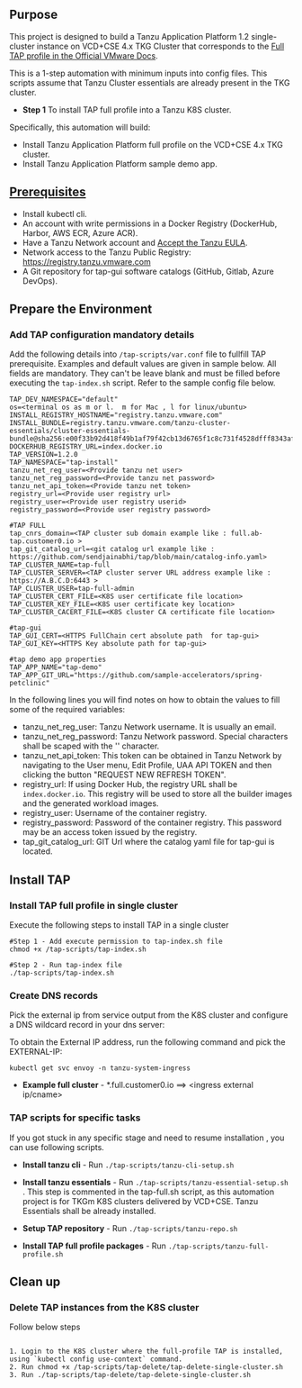 ## Purpose

This project is designed to build a Tanzu Application Platform 1.2 single-cluster instance on VCD+CSE 4.x TKG Cluster that corresponds to the [Full TAP profile in the Official VMware Docs](https://docs.vmware.com/en/VMware-Tanzu-Application-Platform/1.2/tap/GUID-install-intro.html). 

This is a 1-step automation with minimum inputs into config files. This scripts assume that Tanzu Cluster essentials are already present in the TKG cluster.

* **Step 1** To install TAP full profile into a Tanzu K8S cluster.

Specifically, this automation will build:
- Install Tanzu Application Platform full profile on the VCD+CSE 4.x TKG cluster. 
- Install Tanzu Application Platform sample demo app. 

## [Prerequisites](https://docs.vmware.com/en/VMware-Tanzu-Application-Platform/1.2/tap/GUID-prerequisites.html)

* Install kubectl cli.
* An account with write permissions in a Docker Registry (DockerHub, Harbor, AWS ECR, Azure ACR).
* Have a Tanzu Network account and [Accept the Tanzu EULA](https://docs.vmware.com/en/VMware-Tanzu-Application-Platform/1.2/tap/GUID-install-tanzu-cli.html#accept-eulas).
* Network access to the Tanzu Public Registry: https://registry.tanzu.vmware.com
* A Git repository for tap-gui software catalogs (GitHub, Gitlab, Azure DevOps).

## Prepare the Environment

### Add TAP configuration mandatory details 

Add the following details into `/tap-scripts/var.conf` file to fullfill TAP prerequisite. Examples and default values are given in sample below. All fields are mandatory. They can't be leave blank and must be filled before executing the `tap-index.sh` script. Refer to the sample config file below. 

```
TAP_DEV_NAMESPACE="default"
os=<terminal os as m or l.  m for Mac , l for linux/ubuntu>
INSTALL_REGISTRY_HOSTNAME="registry.tanzu.vmware.com"
INSTALL_BUNDLE=registry.tanzu.vmware.com/tanzu-cluster-essentials/cluster-essentials-bundle@sha256:e00f33b92d418f49b1af79f42cb13d6765f1c8c731f4528dfff8343af042dc3e
DOCKERHUB_REGISTRY_URL=index.docker.io
TAP_VERSION=1.2.0
TAP_NAMESPACE="tap-install"
tanzu_net_reg_user=<Provide tanzu net user>
tanzu_net_reg_password=<Provide tanzu net password>
tanzu_net_api_token=<Provide tanzu net token>
registry_url=<Provide user registry url>
registry_user=<Provide user registry userid>
registry_password=<Provide user registry password>

#TAP FULL
tap_cnrs_domain=<TAP cluster sub domain example like : full.ab-tap.customer0.io >
tap_git_catalog_url=<git catalog url example like : https://github.com/sendjainabhi/tap/blob/main/catalog-info.yaml>
TAP_CLUSTER_NAME=tap-full
TAP_CLUSTER_SERVER=<TAP cluster server URL address example like : https://A.B.C.D:6443 >
TAP_CLUSTER_USER=tap-full-admin
TAP_CLUSTER_CERT_FILE=<K8S user certificate file location>
TAP_CLUSTER_KEY_FILE=<K8S user certificate key location>
TAP_CLUSTER_CACERT_FILE=<K8S cluster CA certificate file location>

#tap-gui
TAP_GUI_CERT=<HTTPS FullChain cert absolute path  for tap-gui>
TAP_GUI_KEY=<HTTPS Key absolute path for tap-gui>

#tap demo app properties
TAP_APP_NAME="tap-demo"
TAP_APP_GIT_URL="https://github.com/sample-accelerators/spring-petclinic"
```

In the following lines you will find notes on how to obtain the values to fill some of the  required variables:

* tanzu_net_reg_user: Tanzu Network username. It is usually an email.
* tanzu_net_reg_password: Tanzu Network password. Special characters shall be scaped with the '\' character.
* tanzu_net_api_token: This token can be obtained in Tanzu Network by navigating to the User menu, Edit Profile, UAA API TOKEN and then clicking the button "REQUEST NEW REFRESH TOKEN".
* registry_url: If using Docker Hub, the registry URL shall be `index.docker.io`. This registry will be used to store all the builder images and the generated workload images.
* registry_user: Username of the container registry.
* registry_password: Password of the container registry. This password may be an access token issued by the registry.
* tap_git_catalog_url: GIT Url where the catalog yaml file for tap-gui is located.

## Install TAP

### Install TAP full profile in single cluster

Execute the following steps to install TAP in a single cluster 

```
#Step 1 - Add execute permission to tap-index.sh file
chmod +x /tap-scripts/tap-index.sh

#Step 2 - Run tap-index file 
./tap-scripts/tap-index.sh
```

### Create DNS records

Pick the external ip from service output from the K8S cluster and configure a DNS wildcard record in your dns server:

To obtain the External IP address, run the following command and pick the EXTERNAL-IP:
```
kubectl get svc envoy -n tanzu-system-ingress
```

* **Example full cluster** - *.full.customer0.io ==> <ingress external ip/cname>


### TAP scripts for specific tasks

If you got stuck in any specific stage and need to resume installation , you can use following scripts.

* **Install tanzu cli** - Run `./tap-scripts/tanzu-cli-setup.sh`

* **Install tanzu essentials** - Run `./tap-scripts/tanzu-essential-setup.sh` . This step is commented in the tap-full.sh script, as this automation project is for TKGm K8S clusters delivered by VCD+CSE. Tanzu Essentials shall be already installed.

* **Setup TAP repository** - Run `./tap-scripts/tanzu-repo.sh`  

* **Install TAP full profile packages** - Run `./tap-scripts/tanzu-full-profile.sh`  

## Clean up

### Delete TAP instances from the K8S cluster

Follow below steps 
```

1. Login to the K8S cluster where the full-profile TAP is installed, using `kubectl config use-context` command.
2. Run chmod +x /tap-scripts/tap-delete/tap-delete-single-cluster.sh
3. Run ./tap-scripts/tap-delete/tap-delete-single-cluster.sh

```